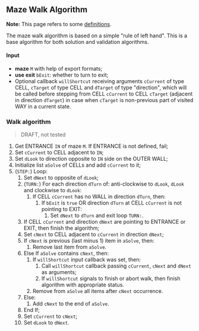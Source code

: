 ## Maze Walk Algorithm

**Note:** This page refers to some [definitions](README.md).

The maze walk algorithm is based on a simple "rule of left hand". This is a
base algorithm for both solution and validation algorithms.

#### Input

*   **maze** `M` with help of export formats;
*   **use exit** `bExit`: whether to turn to exit;
*   Optional callback `willShortcut` receiving arguments `cCurrent` of type
    CELL, `cTarget` of type CELL and `dTarget` of type "direction", which will
    be called before stepping from CELL `cCurrent` to  CELL `cTarget` (adjacent
    in direction `dTarget`) in case when `cTarget` is non-previous part of
    visited WAY in a current state.

### Walk algorithm

>   DRAFT, not tested

1.  Get ENTRANCE `IN` of maze `M`. If ENTRANCE is not defined, fail;
2.  Set `cCurrent` to CELL adjacent to `IN`;
3.  Set `dLook` to direction opposite to `IN` side on the OUTER WALL;
4.  Initialize list `aSolve` of CELLs and add `cCurrent` to it;
5.  (`STEP:`) Loop:
    1.  Set `dNext` to opposite of `dLook`;
    2.  (`TURN:`) For each direction `dTurn` of: anti-clockwise to `dLook`,
        `dLook` and clockwise to `dLook`:
        1.  If CELL `cCurrent` has no WALL in direction `dTurn`, then:
            1.  If `bExit` is `true` OR direction `dTurn` at CELL `cCurrent` is
                not pointing to EXIT:
                1.  Set `dNext` to `dTurn` and exit loop `TURN:`.
    3.  If CELL `cCurrent` and direction `dNext` are pointing to ENTRANCE or
        EXIT, then finish the algorithm;
    4.  Set `cNext` to CELL adjacent to `cCurrent` in direction `dNext`;
    5.  If `cNext` is previous (last minus 1) item in `aSolve`, then:
        1.  Remove last item from `aSolve`.
    6.  Else If `aSolve` contains `cNext`, then:
        1.  If `willShortcut` input callback was set, then:
            1.  Call `willShortcut` callback passing `cCurrent`, `cNext` and
                `dNext` as arguments;
            2.  If `willShortcut` signals to finish or abort walk, then finish
                algorithm with appropriate status.
        2.  Remove from `aSolve` all items after `cNext` occurrence.
    7.  Else:
        1.  Add `cNext` to the end of `aSolve`.
    8.  End If;
    9.  Set `cCurrent` to `cNext`;
    10. Set `dLook` to `dNext`.
